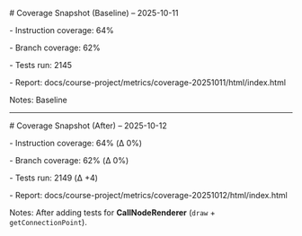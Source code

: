\# Coverage Snapshot (Baseline) – 2025-10-11

\- Instruction coverage: 64%

\- Branch coverage: 62%

\- Tests run: 2145

\- Report: docs/course-project/metrics/coverage-20251011/html/index.html

Notes: Baseline

---

\# Coverage Snapshot (After) – 2025-10-12

\- Instruction coverage: 64% (Δ 0%)

\- Branch coverage: 62% (Δ 0%)

\- Tests run: 2149 (Δ +4)

\- Report: docs/course-project/metrics/coverage-20251012/html/index.html

Notes: After adding tests for **CallNodeRenderer** (`draw` + `getConnectionPoint`).
